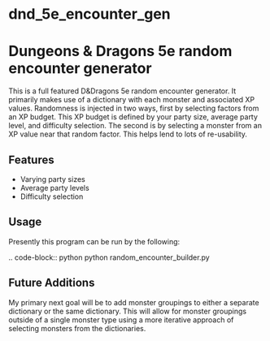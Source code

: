 # dnd_5e_encounter_gen
Dungeons &amp; Dragons 5e random encounter generator
====================================================

This is a full featured D&amp;Dragons 5e random encounter generator. It primarily makes use of a dictionary
with each monster and associated XP values. Randomness is injected in two ways, first by selecting factors
from an XP budget. This XP budget is defined by your party size, average party level, and difficulty selection.
The second is by selecting a monster from an XP value near that random factor. This helps lend to lots of re-usability.



Features
--------
- Varying party sizes
- Average party levels
- Difficulty selection


Usage
-----
Presently this program can be run by the following:

.. code-block:: python
    python random_encounter_builder.py


Future Additions
----------------

My primary next goal will be to add monster groupings to either a separate dictionary or the same dictionary.
This will allow for monster groupings outside of a single monster type using a more iterative approach of
selecting monsters from the dictionaries.